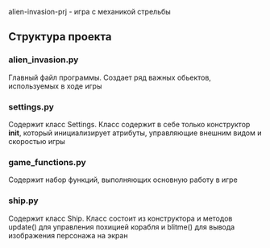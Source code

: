 alien-invasion-prj - игра с механикой стрельбы

## Структура проекта

### alien_invasion.py
Главный файл программы. Создает ряд важных обьектов, используемых в ходе игры

### settings.py
Содержит класс Settings. Класс содержит в себе только конструктор __init__, который инициализирует атрибуты, управляющие внешним видом и скоростью игры

### game_functions.py
Содержит набор функций, выполняющих основную работу в игре


### ship.py
Содержит класс Ship. Класс состоит из конструктора и методов update() для управления похицией корабля и blitme() для вывода изображения персонажа на экран 
